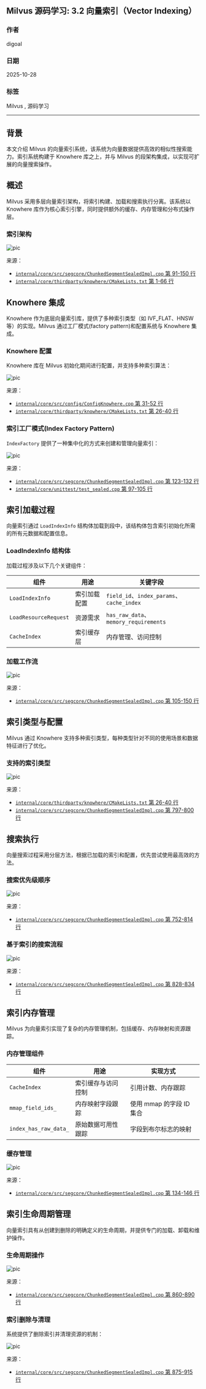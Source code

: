 ## Milvus 源码学习: 3.2 向量索引（Vector Indexing）   
                                        
### 作者                                       
digoal                                      
                                     
### 日期                                    
2025-10-28                                    
                                      
### 标签                                      
Milvus , 源码学习                                       
                                      
----                                      
                                      
## 背景                                   
本文介绍 Milvus 的向量索引系统，该系统为向量数据提供高效的相似性搜索能力。索引系统构建于 Knowhere 库之上，并与 Milvus 的段架构集成，以实现可扩展的向量搜索操作。  
  
## 概述  
Milvus 采用多层向量索引架构，将索引构建、加载和搜索执行分离。该系统以 Knowhere 库作为核心索引引擎，同时提供额外的缓存、内存管理和分布式操作层。  
  
### 索引架构  
![pic](20251028_07_pic_001.jpg)    
  
来源：    
- [`internal/core/src/segcore/ChunkedSegmentSealedImpl.cpp` 第 91-150 行](https://github.com/milvus-io/milvus/blob/18371773/internal/core/src/segcore/ChunkedSegmentSealedImpl.cpp#L91-L150)    
- [`internal/core/thirdparty/knowhere/CMakeLists.txt` 第 1-66 行](https://github.com/milvus-io/milvus/blob/18371773/internal/core/thirdparty/knowhere/CMakeLists.txt#L1-L66)    
  
## Knowhere 集成  
  
Knowhere 作为底层向量索引库，提供了多种索引类型（如 IVF_FLAT、HNSW 等）的实现。Milvus 通过工厂模式(factory pattern)和配置系统与 Knowhere 集成。  
  
### Knowhere 配置  
  
Knowhere 库在 Milvus 初始化期间进行配置，并支持多种索引算法：  
  
![pic](20251028_07_pic_002.jpg)    
  
来源：    
- [`internal/core/src/config/ConfigKnowhere.cpp` 第 31-52 行](https://github.com/milvus-io/milvus/blob/18371773/internal/core/src/config/ConfigKnowhere.cpp#L31-L52)    
- [`internal/core/thirdparty/knowhere/CMakeLists.txt` 第 26-40 行](https://github.com/milvus-io/milvus/blob/18371773/internal/core/thirdparty/knowhere/CMakeLists.txt#L26-L40)  
  
### 索引工厂模式(Index Factory Pattern)  
  
`IndexFactory` 提供了一种集中化的方式来创建和管理向量索引：  
  
![pic](20251028_07_pic_003.jpg)    
  
来源：    
- [`internal/core/src/segcore/ChunkedSegmentSealedImpl.cpp` 第 123-132 行](https://github.com/milvus-io/milvus/blob/18371773/internal/core/src/segcore/ChunkedSegmentSealedImpl.cpp#L123-L132)    
- [`internal/core/unittest/test_sealed.cpp` 第 97-105 行](https://github.com/milvus-io/milvus/blob/18371773/internal/core/unittest/test_sealed.cpp#L97-L105)  
  
## 索引加载过程  
  
向量索引通过 `LoadIndexInfo` 结构体加载到段中，该结构体包含索引初始化所需的所有元数据和配置信息。  
  
### LoadIndexInfo 结构体  
  
加载过程涉及以下几个关键组件：  
  
| 组件 | 用途 | 关键字段 |  
|---|---|---|  
| `LoadIndexInfo` | 索引加载配置 | `field_id`、`index_params`、`cache_index` |  
| `LoadResourceRequest` | 资源需求 | `has_raw_data`、`memory_requirements` |  
| `CacheIndex` | 索引缓存层 | 内存管理、访问控制 |  
  
### 加载工作流  
  
![pic](20251028_07_pic_004.jpg)    
  
来源：  
- [`internal/core/src/segcore/ChunkedSegmentSealedImpl.cpp` 第 105-150 行](https://github.com/milvus-io/milvus/blob/18371773/internal/core/src/segcore/ChunkedSegmentSealedImpl.cpp#L105-L150)  
  
## 索引类型与配置  
  
Milvus 通过 Knowhere 支持多种索引类型，每种类型针对不同的使用场景和数据特征进行了优化。  
  
### 支持的索引类型  
  
![pic](20251028_07_pic_005.jpg)    
  
来源：    
- [`internal/core/thirdparty/knowhere/CMakeLists.txt` 第 26-40 行](https://github.com/milvus-io/milvus/blob/18371773/internal/core/thirdparty/knowhere/CMakeLists.txt#L26-L40)    
- [`internal/core/src/segcore/ChunkedSegmentSealedImpl.cpp` 第 797-800 行](https://github.com/milvus-io/milvus/blob/18371773/internal/core/src/segcore/ChunkedSegmentSealedImpl.cpp#L797-L800)  
  
## 搜索执行  
  
向量搜索过程采用分层方法，根据已加载的索引和配置，优先尝试使用最高效的方法。  
  
### 搜索优先级顺序  
  
![pic](20251028_07_pic_006.jpg)    
  
来源：  
- [`internal/core/src/segcore/ChunkedSegmentSealedImpl.cpp` 第 752-814 行](https://github.com/milvus-io/milvus/blob/18371773/internal/core/src/segcore/ChunkedSegmentSealedImpl.cpp#L752-L814)  
  
### 基于索引的搜索流程  
  
![pic](20251028_07_pic_007.jpg)    
  
来源：  
- [`internal/core/src/segcore/ChunkedSegmentSealedImpl.cpp` 第 828-834 行](https://github.com/milvus-io/milvus/blob/18371773/internal/core/src/segcore/ChunkedSegmentSealedImpl.cpp#L828-L834)  
  
## 索引内存管理  
  
Milvus 为向量索引实现了复杂的内存管理机制，包括缓存、内存映射和资源跟踪。  
  
### 内存管理组件  
  
| 组件 | 用途 | 实现方式 |  
|---|---|---|  
| `CacheIndex` | 索引缓存与访问控制 | 引用计数、内存跟踪 |  
| `mmap_field_ids_` | 内存映射字段跟踪 | 使用 mmap 的字段 ID 集合 |  
| `index_has_raw_data_` | 原始数据可用性跟踪 | 字段到布尔标志的映射 |  
  
### 缓存管理  
  
![pic](20251028_07_pic_008.jpg)    
  
来源：  
- [`internal/core/src/segcore/ChunkedSegmentSealedImpl.cpp` 第 134-146 行](https://github.com/milvus-io/milvus/blob/18371773/internal/core/src/segcore/ChunkedSegmentSealedImpl.cpp#L134-L146)  
  
## 索引生命周期管理  
  
向量索引具有从创建到删除的明确定义的生命周期，并提供专门的加载、卸载和维护操作。  
  
### 生命周期操作  
  
![pic](20251028_07_pic_009.jpg)   
  
来源：  
- [`internal/core/src/segcore/ChunkedSegmentSealedImpl.cpp` 第 860-890 行](https://github.com/milvus-io/milvus/blob/18371773/internal/core/src/segcore/ChunkedSegmentSealedImpl.cpp#L860-L890)  
  
### 索引删除与清理  
  
系统提供了删除索引并清理资源的机制：  
  
![pic](20251028_07_pic_010.jpg)   
  
来源：  
- [`internal/core/src/segcore/ChunkedSegmentSealedImpl.cpp` 第 875-915 行](https://github.com/milvus-io/milvus/blob/18371773/internal/core/src/segcore/ChunkedSegmentSealedImpl.cpp#L875-L915)  
  